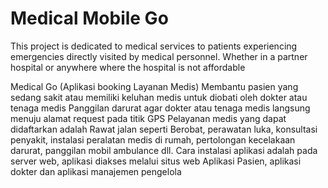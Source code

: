 # Medical Mobile Go
This project is dedicated to medical services to patients experiencing emergencies directly visited by medical personnel. Whether in a partner hospital or anywhere where the hospital is not affordable

Medical Go (Aplikasi booking Layanan Medis)
Membantu pasien yang sedang sakit atau memiliki keluhan medis untuk diobati oleh dokter atau tenaga medis
Panggilan darurat agar dokter atau tenaga medis langsung menuju alamat request pada titik GPS
Pelayanan medis yang dapat didaftarkan adalah Rawat jalan seperti Berobat, perawatan luka, konsultasi penyakit, instalasi peralatan medis di rumah, pertolongan kecelakaan darurat, panggilan mobil ambulance dll.
Cara instalasi aplikasi adalah pada server web, aplikasi diakses melalui situs web
Aplikasi Pasien, aplikasi dokter dan aplikasi manajemen pengelola
